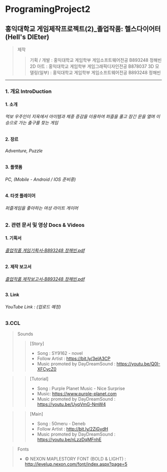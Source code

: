 # ProgramingProject2
## 홍익대학교 게임제작프로젝트(2)_졸업작품: 헬스다이어터(Hell's DIEter)
> 제작
> > 기획 / 개발 : 홍익대학교 게임학부 게임소프트웨어전공 B893248 정해빈
> > 2D 아트 : 홍익대학교 게임학부 게임그래픽디자인전공 B878037
> > 3D 모델링(일부) : 홍익대학교 게임학부 게임소프트웨어전공 B893248 정해빈

------------

### 1. 개요 IntroDuction
#### 1. 소개
###### 먹보 우주인이 지옥에서 아이템과 체중 증감을 이용하여 퍼즐을 풀고 잠긴 문을 열며 이승으로 가는 출구를 찾는 게임
#### 2. 장르
###### Adventure, Puzzle
#### 3. 플랫폼
###### PC, (Mobile - Android / IOS 준비중)
#### 4. 타겟 플레이어
###### 퍼즐게임을 좋아하는 여성 라이트 게이머

### 2. 관련 문서 및 영상 Docs & Videos
#### 1. 기획서
###### [졸업작품 게임기획서-B893248 정해빈.pdf](https://github.com/Haebny/Hongik-PP2-HellsDIEter/files/7371135/-B893248.pdf)
#### 2. 제작 보고서
###### [졸업작품 제작보고서-B893248 정해빈.pdf](https://github.com/Haebny/Hongik-PP2-HellsDIEter/files/7371141/-B893248.pdf)
#### 3. Link
###### YouTube Link : (업로드 예정)

### 3.CCL
> Sounds 
> > [Story]
> > * Song : SY9162 - novel
> > * Follow Artist : https://bit.ly/3eIA3CP
> > * Music promoted by DayDreamSound : https://youtu.be/Q0I-XFCycZ0

> > [Tutorial]
> > * Song : Purple Planet Music - Nice Surprise
> > * Music: https://www.purple-planet.com
> > * Music promoted by DayDreamSound : https://youtu.be/UyqVmG-NmW4

> > [Main]
> > * Song : 50meru - Deneb
> > * Follow Artist : http://bit.ly/2ZiGvdH
> > * Music promoted by DayDreamSound : https://youtu.be/nLzzDqMFnhE

> Fonts
> * © NEXON MAPLESTORY FONT (BOLD & LIGHT) : http://levelup.nexon.com/font/index.aspx?page=5
> > 
